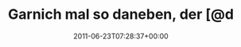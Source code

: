 ---
retweeted: false
source: <a href="http://mobileways.de/gravity" rel="nofollow">Gravity</a>
entities:
  hashtags: []
  symbols: []
  user_mentions:
  - name: DHH
    screen_name: dhh
    indices:
    - '28'
    - '32'
    id_str: '14561327'
    id: '14561327'
  urls: []
display_text_range:
- '0'
- '136'
favorite_count: '0'
id_str: '83798597723897856'
truncated: false
retweet_count: '1'
id: '83798597723897856'
created_at: Thu Jun 23 07:28:37 +0000 2011
favorited: false
full_text: 'Garnich mal so daneben, der [@dhh](https://twitter.com/dhh): http://bit.ly/jyHHYy
  - why the 200K apps in the App Store has nothing to do with why I love my iPhone.'
lang: en
tags:
- pesos:twitter
date: '2011-06-23T07:28:37+00:00'
src: https://twitter.com/bascht/status/83798597723897856
original_url: https://twitter.com/bascht/status/83798597723897856
type: twitter_tweet
text: 'Garnich mal so daneben, der [@dhh](https://twitter.com/dhh): http://bit.ly/jyHHYy
  - why the 200K apps in the App Store has nothing to do with why I love my iPhone.'
title: Garnich mal so daneben, der [@d

---